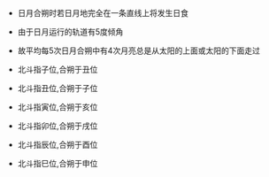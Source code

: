 * 日月合朔时若日月地完全在一条直线上将发生日食
* 由于日月运行的轨道有5度倾角
* 故平均每5次日月合朔中有4次月亮总是从太阳的上面或太阳的下面走过

* 北斗指子位,合朔于丑位
* 北斗指丑位,合朔于子位
* 北斗指寅位,合朔于亥位
* 北斗指卯位,合朔于戌位
* 北斗指辰位,合朔于酉位
* 北斗指巳位,合朔于申位